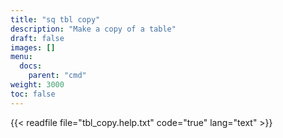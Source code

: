 ```yaml
---
title: "sq tbl copy"
description: "Make a copy of a table"
draft: false
images: []
menu:
  docs:
    parent: "cmd"
weight: 3000
toc: false
---
```


{{< readfile file="tbl_copy.help.txt" code="true" lang="text" >}}
